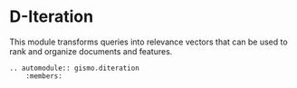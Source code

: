 # D-Iteration

This module transforms queries into relevance vectors that can be used to rank and organize documents and features.

```{eval-rst}
.. automodule:: gismo.diteration
    :members:
```
